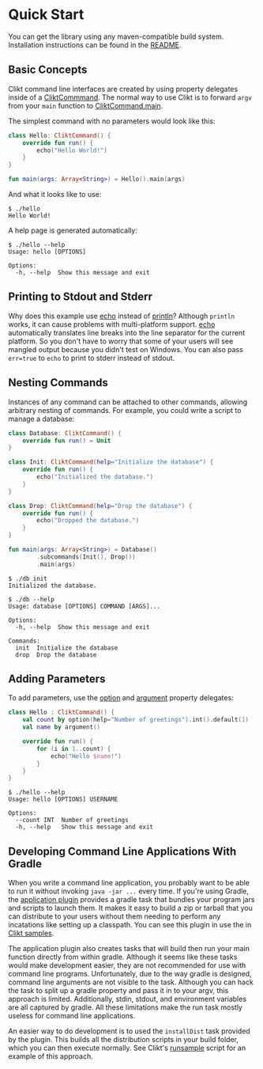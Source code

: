 # Quick Start

You can get the library using any maven-compatible build system.
Installation instructions can be found in the [README][README].

## Basic Concepts

Clikt command line interfaces are created by using property delegates
inside of a [CliktCommmand][CliktCommmand]. The normal way to use Clikt is to forward
`argv` from your `main` function to [CliktCommand.main][main].

The simplest command with no parameters would look like this:

```kotlin
class Hello: CliktCommand() {
    override fun run() {
        echo("Hello World!")
    }
}

fun main(args: Array<String>) = Hello().main(args)
```

And what it looks like to use:

```
$ ./hello
Hello World!
```

A help page is generated automatically:

```
$ ./hello --help
Usage: hello [OPTIONS]

Options:
  -h, --help  Show this message and exit
```

## Printing to Stdout and Stderr

Why does this example use [echo][echo] instead of [println][println]?
Although `println` works, it can cause problems with multi-platform
support. [echo][echo] automatically translates line breaks into the line
separator for the current platform. So you don't have to worry that some
of your users will see mangled output because you didn't test on
Windows. You can also pass `err=true` to `echo` to print to stderr
instead of stdout.

## Nesting Commands

Instances of any command can be attached to other commands, allowing
arbitrary nesting of commands. For example, you could write a script to
manage a database:

```kotlin tab="Example"
class Database: CliktCommand() {
    override fun run() = Unit
}

class Init: CliktCommand(help="Initialize the database") {
    override fun run() {
        echo("Initialized the database.")
    }
}

class Drop: CliktCommand(help="Drop the database") {
    override fun run() {
        echo("Dropped the database.")
    }
}

fun main(args: Array<String>) = Database()
        .subcommands(Init(), Drop())
        .main(args)
```

```text tab="Usage"
$ ./db init
Initialized the database.
```

```text tab="Help Output"
$ ./db --help
Usage: database [OPTIONS] COMMAND [ARGS]...

Options:
  -h, --help  Show this message and exit

Commands:
  init  Initialize the database
  drop  Drop the database
```


## Adding Parameters

To add parameters, use the [option][option] and [argument][argument] property
delegates:

```kotlin tab="Example"
class Hello : CliktCommand() {
    val count by option(help="Number of greetings").int().default(1)
    val name by argument()

    override fun run() {
        for (i in 1..count) {
            echo("Hello $name!")
        }
    }
}
```

```text tab="Help Output"
$ ./hello --help
Usage: hello [OPTIONS] USERNAME

Options:
  --count INT  Number of greetings
  -h, --help   Show this message and exit
```

## Developing Command Line Applications With Gradle

When you write a command line application, you probably want to be able to run it without invoking
`java -jar ...` every time. If you're using Gradle, the [application plugin][application_plugin] provides a gradle task
that bundles your program jars and scripts to launch them. It makes it easy to build a zip or
tarball that you can distribute to your users without them needing to perform any incatations like
setting up a classpath. You can see this plugin in use the in [Clikt samples][clikt-samples].

The application plugin also creates tasks that will build then run your
main function directly from within gradle. Although it seems like these
tasks would make development easier, they are not recommended for use
with command line programs. Unfortunately, due to the way gradle is
designed, command line arguments are not visible to the task. Although
you can hack the task to split up a gradle property and pass it in to
your argv, this approach is limited. Additionally, stdin, stdout, and
environment variables are all captured by gradle. All these limitations
make the run task mostly useless for command line applications.

An easier way to do development is to used the `installDist` task
provided by the plugin. This builds all the distribution scripts in your
build folder, which you can then execute normally. See Clikt's
[runsample][runsample] script for an example of this approach.


[README]:             https://github.com/ajalt/clikt
[CliktCommmand]:      ../api/clikt/com.github.ajalt.clikt.core/-clikt-command/
[main]:               ../api/clikt/com.github.ajalt.clikt.core/-clikt-command/main/
[println]:            https://kotlinlang.org/api/latest/jvm/stdlib/kotlin.io/println.html
[echo]:               ../api/clikt/com.github.ajalt.clikt.output/-term-ui/echo/
[option]:             ../api/clikt/com.github.ajalt.clikt.parameters.options/option/
[argument]:           ../api/clikt/com.github.ajalt.clikt.parameters.arguments/argument/
[application_plugin]: https://docs.gradle.org/current/userguide/application_plugin.html
[clikt-samples]:      https://github.com/ajalt/clikt/tree/master/samples
[runsample]:          https://github.com/ajalt/clikt/blob/master/runsample

